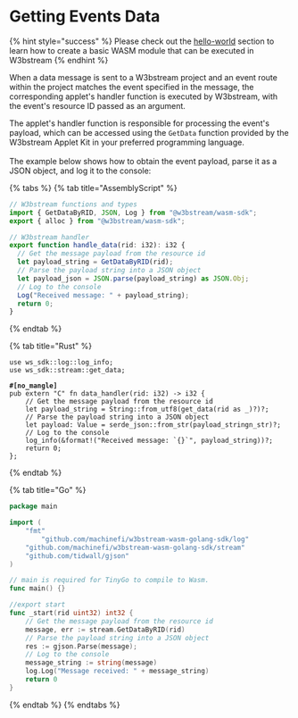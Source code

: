 # Getting Events Data

{% hint style="success" %}
Please check out the [hello-world](../get-started/hello-world/ "mention") section to learn how to create a basic WASM module that can be executed in W3bstream
{% endhint %}

When a data message is sent to a W3bstream project and an event route within the project matches the event specified in the message, the corresponding applet's handler function is executed by W3bstream, with the event's resource ID passed as an argument.&#x20;

The applet's handler function is responsible for processing the event's payload, which can be accessed using the `GetData` function provided by the W3bstream Applet Kit in your preferred programming language.\
\
The example below shows how to obtain the event payload, parse it as a JSON object, and log it to the console:

{% tabs %}
{% tab title="AssemblyScript" %}
```typescript
// W3bstream functions and types
import { GetDataByRID, JSON, Log } from "@w3bstream/wasm-sdk";
export { alloc } from "@w3bstream/wasm-sdk";

// W3bstream handler
export function handle_data(rid: i32): i32 {
  // Get the message payload from the resource id
  let payload_string = GetDataByRID(rid);
  // Parse the payload string into a JSON object
  let payload_json = JSON.parse(payload_string) as JSON.Obj;
  // Log to the console
  Log("Received message: " + payload_string);
  return 0;
}
```
{% endtab %}

{% tab title="Rust" %}
<pre class="language-rust"><code class="lang-rust">use ws_sdk::log::log_info;
use ws_sdk::stream::get_data;
<strong>
</strong><strong>#[no_mangle]
</strong>pub extern "C" fn data_handler(rid: i32) -> i32 {
    // Get the message payload from the resource id
    let payload_string = String::from_utf8(get_data(rid as _)?)?;
    // Parse the payload string into a JSON object
    let payload: Value = serde_json::from_str(payload_stringn_str)?;
    // Log to the console
    log_info(&#x26;format!("Received message: `{}`", payload_string))?;
    return 0;
};
</code></pre>
{% endtab %}

{% tab title="Go" %}
```go
package main

import (
	"fmt"
        "github.com/machinefi/w3bstream-wasm-golang-sdk/log"
	"github.com/machinefi/w3bstream-wasm-golang-sdk/stream"
	"github.com/tidwall/gjson"
)

// main is required for TinyGo to compile to Wasm.
func main() {}

//export start
func _start(rid uint32) int32 {
    // Get the message payload from the resource id
    message, err := stream.GetDataByRID(rid)
    // Parse the payload string into a JSON object
    res := gjson.Parse(message);
    // Log to the console
    message_string := string(message)
    log.Log("Message received: " + message_string)
    return 0
}
```
{% endtab %}
{% endtabs %}
